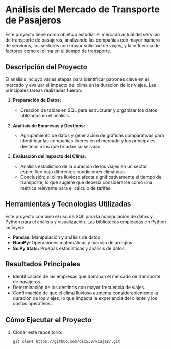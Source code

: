 # Análisis del Mercado de Transporte de Pasajeros

Este proyecto tiene como objetivo estudiar el mercado actual del servicio de transporte de pasajeros, analizando las compañías con mayor número de servicios, los sectores con mayor solicitud de viajes, y la influencia de factores como el clima en el tiempo de transporte.

## Descripción del Proyecto

El análisis incluyó varias etapas para identificar patrones clave en el mercado y evaluar el impacto del clima en la duración de los viajes. Las principales tareas realizadas fueron:

1. **Preparación de Datos:**  
   - Creación de tablas en SQL para estructurar y organizar los datos utilizados en el análisis.  

2. **Análisis de Empresas y Destinos:**  
   - Agrupamiento de datos y generación de gráficas comparativas para identificar las compañías líderes en el mercado y los principales destinos a los que brindan su servicio.  

3. **Evaluación del Impacto del Clima:**  
   - Análisis estadístico de la duración de los viajes en un sector específico bajo diferentes condiciones climáticas.  
   - Conclusión: el clima lluvioso afecta significativamente el tiempo de transporte, lo que sugiere que debería considerarse como una métrica relevante para el cálculo de tarifas.  

## Herramientas y Tecnologías Utilizadas

Este proyecto combinó el uso de SQL para la manipulación de datos y Python para el análisis y visualización. Las bibliotecas empleadas en Python incluyen:  

- **Pandas:** Manipulación y análisis de datos.  
- **NumPy:** Operaciones matemáticas y manejo de arreglos.  
- **SciPy Stats:** Pruebas estadísticas y análisis de datos.  

## Resultados Principales

- Identificación de las empresas que dominan el mercado de transporte de pasajeros.  
- Determinación de los destinos con mayor frecuencia de viajes.  
- Confirmación de que el clima lluvioso aumenta considerablemente la duración de los viajes, lo que impacta la experiencia del cliente y los costos operativos.  

## Cómo Ejecutar el Proyecto

1. Clonar este repositorio:  
   ```bash
   git clone https://github.com/dsc530/viajes/.git
